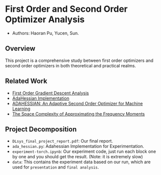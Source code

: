 # First Order and Second Order Optimizer Analysis


 - Authors: Haoran Pu, Yucen, Sun.

## Overview

This project is a comprehensive study between first order optimizers and second order optimizers in both theoretical and practical realms.

## Related Work

 - [First Order Gradient Descent Analysis](http://www.cs.columbia.edu/~andoni/advancedS21/materials.html)
 - [AdaHessian Implementation](https://github.com/davda54/ada-hessian)
 - [ADAHESSIAN: An Adaptive Second Order Optimizer for Machine Learning](https://arxiv.org/abs/2006.00719)
 - [The Space Complexity of Approximating the Frequency Moments](https://www.sciencedirect.com/science/article/pii/S0022000097915452)

## Project Decomposition

 - `DLsys_final_project_report.pdf`: Our final report.
 - `ada_hessian.py`: Adahessian Implementation for Experimentation.
 - `experiment-torch.ipynb`: Our experiment code, just run each block one by one and you should get the result. (Note: it is extremely slow)
 - `data`: This contains the experiment data based on our run, which are used for `presentation` and `final analysis`.